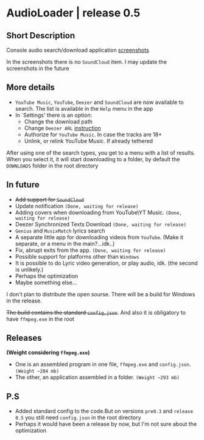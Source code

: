 # AudioLoader | release 0.5
## Short Description
Console audio search/download application
[screenshots](https://imgur.com/a/frMazQv)

In the screenshots there is no `SoundCloud` item. I may update the screenshots in the future

## More details
* `YouTube Music`, `YouTube`, `Deezer` and `SoundCloud` are now available to search. The list is available in the `Help` menu in the app
* In `Settings' there is an option:
  + Change the download path
  + Change `Deezer ARL` [instruction](https://www.dumpmedia.com/deezplus/deezer-arl.html)
  + Authorize for `YouTube Music`. In case the tracks are 18+ 
  + Unlink, or relink YouTube Music. If already tethered



After using one of the search types, you get to a menu with a list of results. When you select it, it will start downloading to a folder, by default the `DOWNLOADS` folder in the root directory

## In future
* ~~Add support for `SoundCloud`~~
* Update notification `(Done, waiting for release)`
* Adding covers when downloading from YouTube\YT Music. `(Done, waiting for release)`
* Deezer Synchronized Texts Download `(Done, waiting for release)`
* `Genius` and `MusixMatch` lyrics search
* A separate little app for downloading videos from `YouTube`. (Make it separate, or a menu in the main?...idk..)
* Fix, abrupt exits from the app. `(Done, waiting for release)`
* Possible support for platforms other than `Windows`
* It is possible to do Lyric video generation, or play audio, idk. (the second is unlikely.)
* Perhaps the optimization
* Maybe something else...

I don't plan to distribute the open sourse. There will be a build for Windows in the release.

~~The build contains the standard `config,json`~~. And also it is obligatory to have `ffmpeg.exe` in the root



## Releases
__(Weight considering `ffmpeg.exe`)__
* One is an assembled program in one file, `ffmpeg.exe` and `config.json`. `(Weight ~204 mb)`
* The other, an application assembled in a folder. `(Weight ~293 mb)`



## P.S
* Added standard config to the code.But on versions `pre0.3` and `release 0.5` you still need `config.json` in the root directory
* Perhaps it would have been a release by now, but I'm not sure about the optimization
